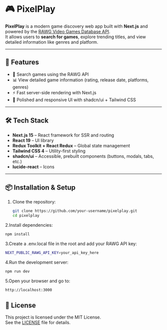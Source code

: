 # 🎮 PixelPlay

**PixelPlay** is a modern game discovery web app built with **Next.js** and powered by the [RAWG Video Games Database API](https://rawg.io/apidocs).  
It allows users to **search for games**, explore trending titles, and view detailed information like genres and platform. 

---

## 🚀 Features
- 🔎 Search games using the RAWG API  
- 📊 View detailed game information (rating, release date, platforms, genres)  
- ⚡ Fast server-side rendering with Next.js  
- 🎨 Polished and responsive UI with shadcn/ui + Tailwind CSS  

---

## 🛠️ Tech Stack
- **Next.js 15** – React framework for SSR and routing  
- **React 19** – UI library  
- **Redux Toolkit + React Redux** – Global state management  
- **Tailwind CSS 4** – Utility-first styling  
- **shadcn/ui** – Accessible, prebuilt components (buttons, modals, tabs, etc.)  
- **lucide-react** – Icons  

---

## 📦 Installation & Setup
1. Clone the repository:
   ```bash
   git clone https://github.com/your-username/pixelplay.git
   cd pixelplay
   ```
2.Install dependencies:
   ```bash
   npm install
   ```
3.Create a .env.local file in the root and add your RAWG API key:
   ```bash
   NEXT_PUBLIC_RAWG_API_KEY=your_api_key_here
   ```
4.Run the development server:
   ```bash
   npm run dev
   ```
5.Open your browser and go to:
   ```bash
   http://localhost:3000
   ```
## 📜 License

This project is licensed under the MIT License.  
See the [LICENSE](./LICENSE) file for details.



